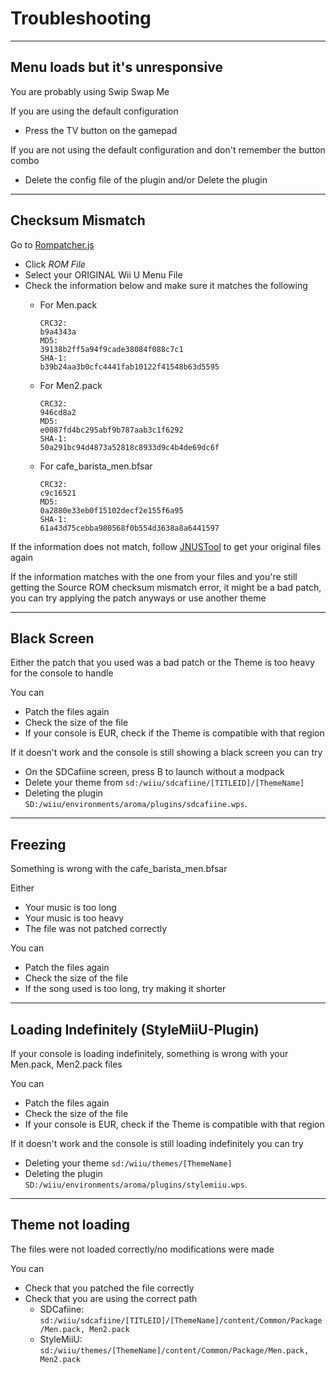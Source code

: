 # Troubleshooting

--------------

## Menu loads but it's unresponsive

You are probably using Swip Swap Me

If you are using the default configuration

- Press the TV button on the gamepad

If you are not using the default configuration and don't remember the button combo

- Delete the config file of the plugin and/or Delete the plugin

--------------

## Checksum Mismatch

Go to [Rompatcher.js](https://www.marcrobledo.com/RomPatcher.js/)

- Click *ROM File*
- Select your ORIGINAL Wii U Menu File
- Check the information below and make sure it matches the following
    - For Men.pack

        ```
        CRC32:
        b9a4343a
        MD5:
        39138b2ff5a94f9cade38084f088c7c1
        SHA-1:
        b39b24aa3b0cfc4441fab10122f41548b63d5595
        ```
    
    - For Men2.pack

        ```    
        CRC32:
        946cd8a2
        MD5:
        e0087fd4bc295abf9b787aab3c1f6292
        SHA-1:
        50a291bc94d4873a52818c8933d9c4b4de69dc6f
        ```

    - For cafe_barista_men.bfsar

        ```
        CRC32:
        c9c16521
        MD5:
        0a2880e33eb0f15102decf2e155f6a95
        SHA-1:
        61a43d75cebba980568f0b554d3638a8a6441597
        ```

If the information does not match, follow [JNUSTool](../install/files.md#jnustool) to get your original files again

If the information matches with the one from your files and you're still getting the Source ROM checksum mismatch error, it might be a bad patch, you can try applying the patch anyways or use another theme

--------------

## Black Screen

Either the patch that you used was a bad patch or the Theme is too heavy for the console to handle

You can

- Patch the files again
- Check the size of the file
- If your console is EUR, check if the Theme is compatible with that region

If it doesn't work and the console is still showing a black screen you can try

- On the SDCafiine screen, press B to launch without a modpack
- Delete your theme from `sd:/wiiu/sdcafiine/[TITLEID]/[ThemeName]`
- Deleting the plugin `SD:/wiiu/environments/aroma/plugins/sdcafiine.wps`.

--------------

## Freezing

Something is wrong with the cafe_barista_men.bfsar

Either

- Your music is too long
- Your music is too heavy
- The file was not patched correctly

You can

- Patch the files again
- Check the size of the file
- If the song used is too long, try making it shorter

--------------

## Loading Indefinitely (StyleMiiU-Plugin)

If your console is loading indefinitely, something is wrong with your Men.pack, Men2.pack files

You can

- Patch the files again
- Check the size of the file
- If your console is EUR, check if the Theme is compatible with that region

If it doesn't work and the console is still loading indefinitely you can try

- Deleting your theme `sd:/wiiu/themes/[ThemeName]`
- Deleting the plugin `SD:/wiiu/environments/aroma/plugins/stylemiiu.wps`.

--------------

## Theme not loading

The files were not loaded correctly/no modifications were made

You can

- Check that you patched the file correctly
- Check that you are using the correct path
    - SDCafiine: `sd:/wiiu/sdcafiine/[TITLEID]/[ThemeName]/content/Common/Package/Men.pack, Men2.pack`
    - StyleMiiU: `sd:/wiiu/themes/[ThemeName]/content/Common/Package/Men.pack, Men2.pack`